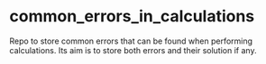 # common_errors_in_calculations
Repo to store common errors that can be found when performing calculations. Its aim is to store both errors and their solution if any.
